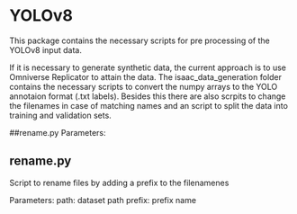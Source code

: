 # YOLOv8

This package contains the necessary scripts for pre processing of the YOLOv8 input data. 

If it is necessary to generate synthetic data, the current approach is to use Omniverse Replicator to attain the data. The isaac_data_generation folder contains the necessary scripts to convert the numpy arrays to the YOLO annotaion format (.txt labels). Besides this there are also scrpits to change the filenames in case of matching names and an script to split the data into training and validation sets.

##rename.py
Parameters:

## rename.py
Script to rename files by adding a prefix to the filenamenes

Parameters:
  path: dataset path
  prefix: prefix name
